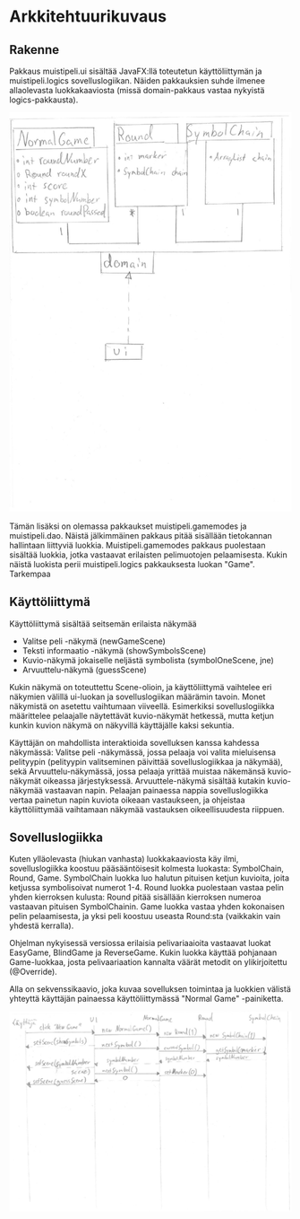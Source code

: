# Arkkitehtuurikuvaus

## Rakenne

Pakkaus muistipeli.ui sisältää JavaFX:llä toteutetun käyttöliittymän ja muistipeli.logics sovelluslogiikan. Näiden pakkauksien suhde ilmenee allaolevasta luokkakaaviosta (missä domain-pakkaus vastaa nykyistä logics-pakkausta).

![luokkakaavio](https://github.com/valtterin/otm-harjoitustyo/blob/master/Dokumentaatio/luokkapakkauskaavio-page-001.jpg)

Tämän lisäksi on olemassa pakkaukset muistipeli.gamemodes ja muistipeli.dao. Näistä jälkimmäinen pakkaus pitää sisällään tietokannan hallintaan liittyviä luokkia. Muistipeli.gamemodes pakkaus puolestaan sisältää luokkia, jotka vastaavat erilaisten pelimuotojen pelaamisesta. Kukin näistä luokista perii muistipeli.logics pakkauksesta luokan "Game". Tarkempaa 


## Käyttöliittymä

Käyttöliittymä sisältää seitsemän erilaista näkymää
 - Valitse peli -näkymä (newGameScene)
 - Teksti informaatio -näkymä (showSymbolsScene)
 - Kuvio-näkymä jokaiselle neljästä symbolista (symbolOneScene, jne)
 - Arvuuttelu-näkymä (guessScene)
 
Kukin näkymä on toteuttettu Scene-olioin, ja käyttöliittymä vaihtelee eri näkymien välillä ui-luokan ja sovelluslogiikan määrämin tavoin. Monet näkymistä on asetettu vaihtumaan viiveellä. Esimerkiksi sovelluslogiikka määrittelee pelaajalle näytettävät kuvio-näkymät hetkessä, mutta ketjun kunkin kuvion näkymä on näkyvillä käyttäjälle kaksi sekuntia.

Käyttäjän on mahdollista interaktioida sovelluksen kanssa kahdessa näkymässä: Valitse peli -näkymässä, jossa pelaaja voi valita mieluisensa pelityypin (pelityypin valitseminen päivittää sovelluslogiikkaa ja näkymää), sekä Arvuuttelu-näkymässä, jossa pelaaja yrittää muistaa näkemänsä kuvio-näkymät oikeassa järjestyksessä. Arvuuttele-näkymä sisältää kutakin kuvio-näkymää vastaavan napin. Pelaajan painaessa nappia sovelluslogiikka vertaa painetun napin kuviota oikeaan vastaukseen, ja ohjeistaa käyttöliittymää vaihtamaan näkymää vastauksen oikeellisuudesta riippuen.



## Sovelluslogiikka

Kuten ylläolevasta (hiukan vanhasta) luokkakaaviosta käy ilmi, sovelluslogiikka koostuu pääsääntöisesit kolmesta luokasta: SymbolChain, Round, Game. SymbolChain luokka luo halutun pituisen ketjun kuvioita, joita ketjussa symbolisoivat numerot 1-4. Round luokka puolestaan vastaa pelin yhden kierroksen kulusta: Round pitää sisällään kierroksen numeroa vastaavan pituisen SymbolChainin. Game luokka vastaa yhden kokonaisen pelin pelaamisesta, ja yksi peli koostuu useasta Round:sta (vaikkakin vain yhdestä kerralla).

Ohjelman nykyisessä versiossa erilaisia pelivariaaioita vastaavat luokat EasyGame, BlindGame ja ReverseGame. Kukin luokka käyttää pohjanaan Game-luokkaa, josta pelivaariaation kannalta väärät metodit on ylikirjoitettu (@Override).

Alla on sekvenssikaavio, joka kuvaa sovelluksen toimintaa ja luokkien välistä yhteyttä käyttäjän painaessa käyttöliittymässä "Normal Game" -painiketta.

![sekvenssikaavio](https://raw.githubusercontent.com/valtterin/otm-harjoitustyo/master/Dokumentaatio/sekvenssikaavio-page-001.jpg)

